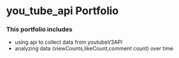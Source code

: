# you_tube_api Portfolio

### This portfolio includes 
* using api to collect data from youtubeV3API 
* analyzing data (viewCounts,likeCount,comment count) over time

